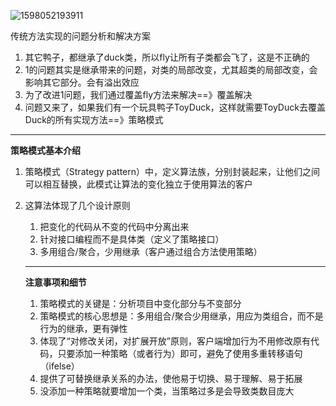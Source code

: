 ![1598052193911](C:\Users\hl2333\AppData\Roaming\Typora\typora-user-images\1598052193911.png)

传统方法实现的问题分析和解决方案

1. 其它鸭子，都继承了duck类，所以fly让所有子类都会飞了，这是不正确的
2. 1的问题其实是继承带来的问题，对类的局部改变，尤其超类的局部改变，会影响其它部分。会有溢出效应
3. 为了改进1问题，我们通过覆盖fly方法来解决==》覆盖解决
4. 问题又来了，如果我们有一个玩具鸭子ToyDuck，这样就需要ToyDuck去覆盖Duck的所有实现方法==》策略模式

---

**策略模式基本介绍**

1. 策略模式（Strategy pattern）中，定义算法族，分别封装起来，让他们之间可以相互替换，此模式让算法的变化独立于使用算法的客户

2. 这算法体现了几个设计原则

   1. 把变化的代码从不变的代码中分离出来
   2. 针对接口编程而不是具体类（定义了策略接口）
   3. 多用组合/聚合，少用继承（客户通过组合方法使用策略）

   ---

   **注意事项和细节**

   1. 策略模式的关键是：分析项目中变化部分与不变部分
   2. 策略模式的核心思想是：多用组合/聚合少用继承，用应为类组合，而不是行为的继承，更有弹性
   3. 体现了“对修改关闭，对扩展开放”原则，客户端增加行为不用修改原有代码，只要添加一种策略（或者行为）即可，避免了使用多重转移语句（ifelse）
   4. 提供了可替换继承关系的办法，使他易于切换、易于理解、易于拓展
   5. 没添加一种策略就要增加一个类，当策略过多是会导致类数目庞大






















































